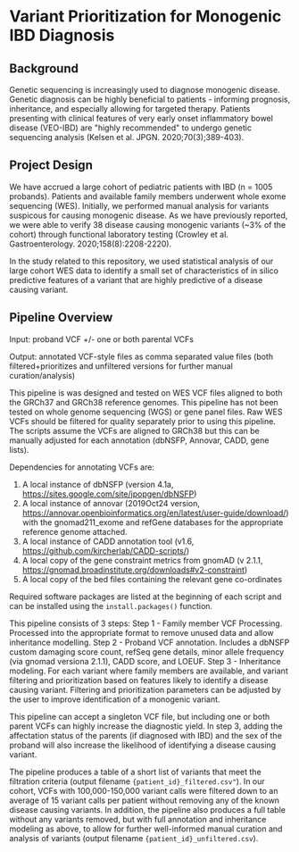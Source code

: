 # Variant Prioritization for Monogenic IBD Diagnosis

## Background
Genetic sequencing is increasingly used to diagnose monogenic disease. Genetic diagnosis can be highly beneficial to patients - informing prognosis, inheritance, and especially allowing for targeted therapy. Patients presenting with clinical features of very early onset inflammatory bowel disease (VEO-IBD) are "highly recommended" to undergo genetic sequencing analysis (Kelsen et al. JPGN. 2020;70(3);389-403).

## Project Design 
We have accrued a large cohort of pediatric patients with IBD (n = 1005 probands). Patients and available family members underwent whole exome sequencing (WES). Initially, we performed manual analysis for variants suspicous for causing monogenic disease. As we have previously reported, we were able to verify 38 disease causing monogenic variants (~3% of the cohort) through functional laboratory testing (Crowley et al. Gastroenterology. 2020;158(8):2208-2220).

In the study related to this repository, we used statistical analysis of our large cohort WES data to identify a small set of characteristics of in silico predictive features of a variant that are highly predictive of a disease causing variant.

## Pipeline Overview
Input: proband VCF +/- one or both parental VCFs

Output: annotated VCF-style files as comma separated value files (both filtered+prioritizes and unfiltered versions for further manual curation/analysis)

This pipeline is was designed and tested on WES VCF files aligned to both the GRCh37 and GRCh38 reference genomes. This pipeline has not been tested on whole genome sequencing (WGS) or gene panel files. Raw WES VCFs should be filtered for quality separately prior to using this pipeline. The scripts assume the VCFs are aligned to GRCh38 but this can be manually adjusted for each annotation (dbNSFP, Annovar, CADD, gene lists).

Dependencies for annotating VCFs are:
1. A local instance of dbNSFP (version 4.1a, https://sites.google.com/site/jpopgen/dbNSFP)
2. A local instance of annovar (2019Oct24 version, https://annovar.openbioinformatics.org/en/latest/user-guide/download/) with the gnomad211_exome and refGene databases for the appropriate reference genome attached.
3. A local instance of CADD annotation tool (v1.6, https://github.com/kircherlab/CADD-scripts/)
4. A local copy of the gene constraint metrics from gnomAD (v 2.1.1, https://gnomad.broadinstitute.org/downloads#v2-constraint)
5. A local copy of the bed files containing the relevant gene co-ordinates

Required software packages are listed at the beginning of each script and can be installed using the `install.packages()` function.

This pipeline consists of 3 steps:
Step 1 - Family member VCF Processing. Processed into the appropriate format to remove unused data and allow inheritance modelling.
Step 2 - Proband VCF annotation. Includes a dbNSFP custom damaging score count, refSeq gene details, minor allele frequency (via gnomad versiona 2.1.1), CADD score, and LOEUF.
Step 3 - Inheritance modeling. For each variant where family members are available, and variant filtering and prioritization based on features likely to identify a disease causing variant. Filtering and prioritization parameters can be adjusted by the user to improve identification of a monogenic variant.

This pipeline can accept a singleton VCF file, but including one or both parent VCFs can highly increase the diagnostic yield. In step 3, adding the affectation status of the parents (if diagnosed with IBD) and the sex of the proband will also increase the likelihood of identifying a disease causing variant.

The pipeline produces a table of a short list of variants that meet the filtration criteria (output filename `{patient_id}_filtered.csv"`). In our cohort, VCFs with 100,000-150,000 variant calls were filtered down to an average of 15 variant calls per patient without removing any of the known disease causing variants. In addition, the pipeline also produces a full table without any variants removed, but with full annotation and inheritance modeling as above, to allow for further well-informed manual curation and analysis of variants (output filename `{patient_id}_unfiltered.csv`).

